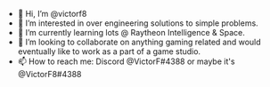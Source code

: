 - 👋 Hi, I’m @victorf8
- 👀 I’m interested in over engineering solutions to simple problems.
- 🌱 I’m currently learning lots @ Raytheon Intelligence & Space.
- 💞️ I’m looking to collaborate on anything gaming related and would eventually like to work as a part of a game studio.
- 📫 How to reach me: Discord @VictorF#4388 or maybe it's @VictorF8#4388

<!---
victorf8/victorf8 is a ✨ special ✨ repository because its `README.md` (this file) appears on your GitHub profile.
You can click the Preview link to take a look at your changes.
--->
